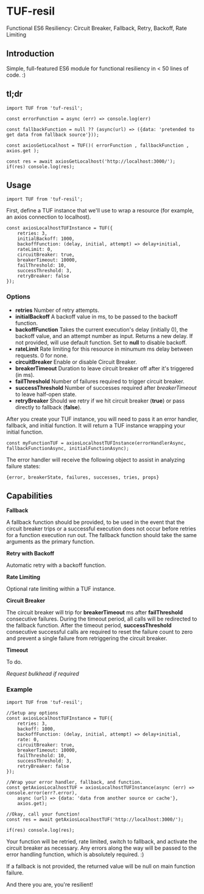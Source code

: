 # TUF-resil
Functional ES6 Resiliency: Circuit Breaker, Fallback, Retry, Backoff, Rate Limiting

## Introduction

Simple, full-featured ES6 module for functional resiliency in < 50 lines of code. :)

## tl;dr

```
import TUF from 'tuf-resil';

const errorFunction = async (err) => console.log(err)

const fallbackFunction = null ?? (async(url) => ({data: 'pretended to get data from fallback source'}));

const axiosGetLocalhost = TUF()( errorFunction , fallbackFunction , axios.get );

const res = await axiosGetLocalhost('http://localhost:3000/');
if(res) console.log(res);
```

## Usage


`import TUF from 'tuf-resil';`

First, define a TUF instance that we'll use to wrap a resource (for example, an axios connection to localhost).

```
const axiosLocalhostTUFInstance = TUF({
    retries: 3,
    initialBackoff: 1000,
    backoffFunction: (delay, initial, attempt) => delay+initial,
    rateLimit: 0,
    circuitBreaker: true,
    breakerTimeout: 10000,
    failThreshold: 10,
    successThreshold: 3,
    retryBreaker: false
});
```

### Options

  - **retries** Number of retry attempts.
  - **initialBackoff** A backoff value in ms, to be passed to the backoff function.
  - **backoffFunction** Takes the current execution's delay (initially 0),
    the backoff value, and an attempt number as input.
    Returns a new delay. If not provided, will use default function. Set to **null** to disable backoff.
  - **rateLimit** Rate limiting for this resource in minumum ms delay between requests. 0 for none.
  - **circuitBreaker** Enable or disable Circuit Breaker.
  - **breakerTimeout** Duration to leave circuit breaker off after it's triggered (in ms).
  - **failThreshold** Number of failures required to trigger circuit breaker.
  - **successThreshold** Number of successes required after *breakerTimeout* to leave half-open state.
  - **retryBreaker** Should we retry if we hit circuit breaker (**true**) or pass directly to fallback (**false**).
  
After you create your TUF instance, you will need to pass it an error handler, fallback, and initial function. It will return a TUF instance wrapping your initial function.

`const myFunctionTUF = axiosLocalhostTUFInstance(errorHandlerAsync, fallbackFunctionAsync, initialFunctionAsync);`

The error handler will receive the following object to assist in analyzing failure states:

`{error, breakerState, failures, successes, tries, props}`


## Capabilities


**Fallback**

A fallback function should be provided, to be used in the event that the circuit breaker trips or a successful execution does not occur before retries for a function execution run out. The fallback function should take the same arguments as the primary function.

**Retry with Backoff**

Automatic retry with a backoff function.

**Rate Limiting**

Optional rate limiting within a TUF instance.

**Circuit Breaker**

The circuit breaker will trip for **breakerTimeout** ms after **failThreshold** consecutive failures. During the timeout period, all calls will be redirected to the fallback function. After the timeout period, **successThreshold** consecutive successful calls are required to reset the failure count to zero and prevent a single failure from retriggering the circuit breaker.

**Timeout**

To do.

*Request bulkhead if required*



### Example

```
import TUF from 'tuf-resil';

//Setup any options
const axiosLocalhostTUFInstance = TUF({
    retries: 3,
    backoff: 1000,
    backoffFunction: (delay, initial, attempt) => delay+initial,
    rate: 0,
    circuitBreaker: true,
    breakerTimeout: 10000,
    failThreshold: 10,
    successThreshold: 3,
    retryBreaker: false
});

//Wrap your error handler, fallback, and function.
const getAxiosLocalhostTUF = axiosLocalhostTUFInstance(async (err) => console.error(err?.error),
    async (url) => {data: 'data from another source or cache'},
    axios.get);

//Okay, call your function!
const res = await getAxiosLocalhostTUF('http://localhost:3000/');

if(res) console.log(res);
```

Your function will be retried, rate limited, switch to fallback, and activate the circuit breaker as necessary. Any errors along the way will be passed to the error handling function, which is absolutely required. :)

If a fallback is not provided, the returned value will be null on main function failure.

And there you are, you're resilient!
